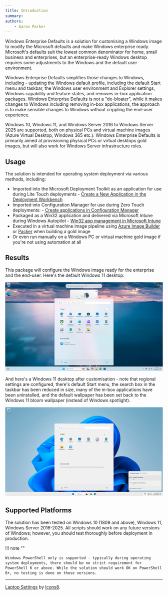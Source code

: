 ```yaml
---
title: Introduction
summary:
authors:
    - Aaron Parker
---
```

Windows Enterprise Defaults is a solution for customising a Windows image to modify the Microsoft defaults and make Windows enterprise ready. Microsoft's defaults suit the lowest common denominator for home, small business and enterprises, but an enterprise-ready Windows desktop requires some adjustments to the Windows and the default user environment.

Windows Enterprise Defaults simplifies those changes to Windows, including - updating the Windows default profile, including the default Start menu and taskbar, the Windows user environment and Explorer settings, Windows capability and feature states, and removes in-box application packages. Windows Enterprise Defaults is not a "de-bloater", while it makes changes to Windows including removing in-box applications, the approach is to make sensible changes to Windows without crippling the end-user experience.

Windows 10, Windows 11, and Windows Server 2016 to Windows Server 2025 are supported, both on physical PCs and virtual machine images (Azure Virtual Desktop, Windows 365 etc.). Windows Enterprise Defaults is primarily aimed at provisioning physical PCs or virtual desktops gold images, but will also work for Windows Server infrastructure roles.

## Usage

The solution is intended for operating system deployment via various methods, including:

* Imported into the Microsoft Deployment Toolkit as an application for use during Lite Touch deployments - [Create a New Application in the Deployment Workbench](https://docs.microsoft.com/en-us/mem/configmgr/mdt/use-the-mdt#CreateaNewApplicationintheDeploymentWorkbench)
* Imported into Configuration Manager for use during Zero Touch deployments: - [Create applications in Configuration Manager](https://docs.microsoft.com/en-us/mem/configmgr/apps/deploy-use/create-applications)
* Packaged as a Win32 application and delivered via Microsoft Intune during Windows Autopilot - [Win32 app management in Microsoft Intune](https://docs.microsoft.com/en-us/mem/intune/apps/apps-win32-app-management)
* Executed in a virtual machine image pipeline using [Azure Image Builder](https://docs.microsoft.com/en-us/azure/virtual-machines/image-builder-overview) or [Packer](https://www.packer.io/) when building a gold image
* Or even run manually on a Windows PC or virtual machine gold image if you're not using automation at all

## Results

This package will configure the Windows image ready for the enterprise and the end-user. Here's the default Windows 11 desktop:

![Default Windows 11 desktop](assets/img/before1080.png)

And here's a Windows 11 desktop after customisation - note that regional settings are configured, there's default Start menu, the search box in the taskbar has been reduced in size, many of the in-box applications have been uninstalled, and the default wallpaper has been set back to the Windows 11 bloom wallpaper (instead of Windows spotlight).

![Customised Windows 11 desktop](assets/img/after1080.png)

## Supported Platforms

The solution has been tested on Windows 10 (1809 and above), Windows 11, Windows Server 2016-2025. All scripts should work on any future versions of Windows; however, you should test thoroughly before deployment in production.

!!! note ""

    Windows PowerShell only is supported - typically during operating system deployments, there should be no strict requirement for PowerShell 6 or above. While the solution should work OK on PowerShell 6+, no testing is done on those versions.

---
[Laptop Settings](https://icons8.com/icon/iSNxtIhB8C9B/laptop-settings) by [Icons8](https://icons8.com).
